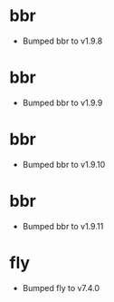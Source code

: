 
# bbr

- Bumped bbr to v1.9.8

# bbr

- Bumped bbr to v1.9.9

# bbr

- Bumped bbr to v1.9.10

# bbr

- Bumped bbr to v1.9.11

# fly

- Bumped fly to v7.4.0
